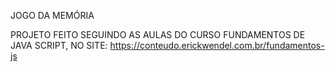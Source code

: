 JOGO DA MEMÓRIA

PROJETO FEITO SEGUINDO AS AULAS DO CURSO FUNDAMENTOS DE JAVA SCRIPT, NO SITE: https://conteudo.erickwendel.com.br/fundamentos-js

 

